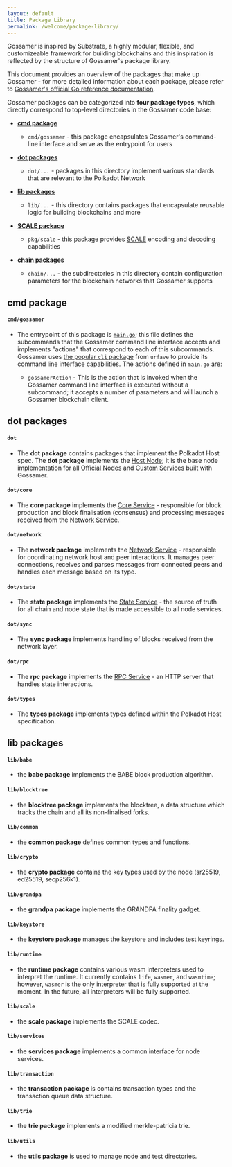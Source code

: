 ```yaml
---
layout: default
title: Package Library
permalink: /welcome/package-library/
---
```


Gossamer is inspired by Substrate, a highly modular, flexible, and customizeable framework for building blockchains and this inspiration is reflected by the structure of Gossamer's package library.

This document provides an overview of the packages that make up Gossamer - for more detailed information about each package, please refer to [Gossamer's official Go reference documentation](https://pkg.go.dev/github.com/ChainSafe/gossamer).

Gossamer packages can be categorized into **four package types**, which directly correspond to top-level directories in the Gossamer code base:

- **[cmd package](#cmd-package)**

    - `cmd/gossamer` - this package encapsulates Gossamer's command-line interface and serve as the entrypoint for users

- **[dot packages](#dot-packages)**

    - `dot/...` - packages in this directory implement various standards that are relevant to the Polkadot Network

- **[lib packages](#lib-packages)**

    - `lib/...` - this directory contains packages that encapsulate reusable logic for building blockchains and more

- **[SCALE package](#scale-package)**

    - `pkg/scale` - this package provides [SCALE](https://substrate.dev/docs/en/knowledgebase/advanced/codec) encoding and decoding capabilities

- **[chain packages](#chain-packages)**

    - `chain/...` - the subdirectories in this directory contain configuration parameters for the blockchain networks that Gossamer supports

## cmd package

#### `cmd/gossamer`

- The entrypoint of this package is [`main.go`](https://github.com/ChainSafe/gossamer/blob/development/cmd/gossamer/main.go); this file defines the subcommands that the Gossamer command line interface accepts and implements "actions" that correspond to each of this subcommands. Gossamer uses [the popular `cli` package](https://github.com/urfave/cli/blob/master/docs/v1/manual.md) from `urfave` to provide its command line interface capabilities. The actions defined in `main.go` are:

    - `gossamerAction` - This is the action that is invoked when the Gossamer command line interface is executed without a subcommand; it accepts a number of parameters and will launch a Gossamer blockchain client.

## dot packages

#### `dot`

- The **dot package** contains packages that implement the Polkadot Host spec. The **dot package** implements the [Host Node](/getting-started/overview/host-architecture#host-node); it is the base node implementation for all [Official Nodes](/getting-started/overview/host-architecture#official-nodes) and [Custom Services](/getting-started/overview/host-architecture#custom-services) built with Gossamer.

#### `dot/core`

- The **core package** implements the [Core Service](/getting-started/overview/host-architecture#core-service) -  responsible for block production and block finalisation (consensus) and processing messages received from the [Network Service](/getting-started/overview/host-architecture/#network-service).

#### `dot/network`

- The **network package** implements the [Network Service](/getting-started/overview/host-architecture/#network-service) - responsible for coordinating network host and peer interactions. It manages peer connections, receives and parses messages from connected peers and handles each message based on its type.

#### `dot/state`

- The **state package** implements the [State Service](/getting-started/overview/host-architecture#state-service) - the source of truth for all chain and node state that is made accessible to all node services.

#### `dot/sync`

- The **sync package** implements handling of blocks received from the network layer.

#### `dot/rpc`

- The **rpc package** implements the [RPC Service](/getting-started/overview/host-architecture#rpc-service) - an HTTP server that handles state interactions.

#### `dot/types`

- The **types package** implements types defined within the Polkadot Host specification.

## lib packages

#### `lib/babe`

- the **babe package** implements the BABE block production algorithm.

#### `lib/blocktree`

- the **blocktree package** implements the blocktree, a data structure which tracks the chain and all its non-finalised forks.

#### `lib/common`

- the **common package** defines common types and functions.

#### `lib/crypto`

- the **crypto package** contains the key types used by the node (sr25519, ed25519, secp256k1).

#### `lib/grandpa`

- the **grandpa package** implements the GRANDPA finality gadget.

#### `lib/keystore`

- the **keystore package** manages the keystore and includes test keyrings.

#### `lib/runtime`

- the **runtime package** contains various wasm interpreters used to interpret the runtime. It currently contains `life`, `wasmer`, and `wasmtime`; however, `wasmer` is the only interpreter that is fully supported at the moment. In the future, all interpreters will be fully supported.

#### `lib/scale`

- the **scale package** implements the SCALE codec.

#### `lib/services`

- the **services package** implements a common interface for node services.

#### `lib/transaction`

- the **transaction package** is contains transaction types and the transaction queue data structure.

#### `lib/trie`

- the **trie package** implements a modified merkle-patricia trie.

#### `lib/utils`

- the **utils package** is used to manage node and test directories.

